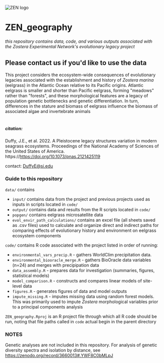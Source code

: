 ![ZEN logo](http://zenscience.org/wp-content/uploads/2011/09/Zen_header_logo_50_pct.png)
# ZEN_geography
###### this repository contains data, code, and various outputs associated with the _Zostera_ Experimental Network's evolutionary legacy project

## Please contact us if you'd like to use the data

This project considers the ecosystem-wide consequences of evolutionary legacies associated with the establishment and history of _Zostera marina_ (eelgrass) in the Atlantic Ocean relative to its Pacific origins. Atlantic eelgrass is smaller and shorter than Pacific eelgrass, forming "meadows" rather than "forests", and these morphological features are a legacy of population genetic bottlenecks and genetic differentiation. In turn, differences in the stature and biomass of eelgrass influence the biomass of associated algae and invertebrate animals
# 

##### citation:
Duffy, J.E., et al. 2022. A Pleistocene legacy structures variation in modern seagrass ecosystems. Proceedings of the National Academy of Sciences of the United States of America. https://https://doi.org/10.1073/pnas.2121425119

contact: DuffyE@si.edu

### Guide to this repository
`data/` contains 
- `input/` contains data from the project and previous projects used as inputs in scripts located in `code/`
- `output/` contains data and results from the R scripts located in `code/`
- `popgen/` contains eelgrass microsatellite data
- `evol_envir_path_calculations/` contains an excel file (all sheets saved as .csv files) used to calculate and organize direct and indirect paths for comparing effects of evolutionary history and environment on eelgrass ecosystem components

`code/` contains R code associated with the project listed in order of running:
- `environmental_vars_precip.R` - gathers WorldClim precipitation data.
- `environmental_biooracle_merge.R` - gathers BioOracle data variables (n=24) and merges with precipipation data
- `data_assembly.R` - prepares data for investigation (summaries, figures, statistical models)
- `model_comparison.R` - constructs and compares linear models of site-level data
- `figures.R` - generates figures of data and model outputs
- `impute_missing.R` - imputes missing data using random forest models. This was primarily used to impute _Zostera_ morphological variables prior to a principal components analysis

`ZEN_geography.Rproj` is an R project file through which all R code should be run, noting that file paths called in `code` actual begin in the parent directory

### NOTES
Genetic analyses are not included in this repository. For analysis of genetic diversity spectra and isolation by distance, see https://zenodo.org/record/3660013#.YWF8C0bMLpJ

